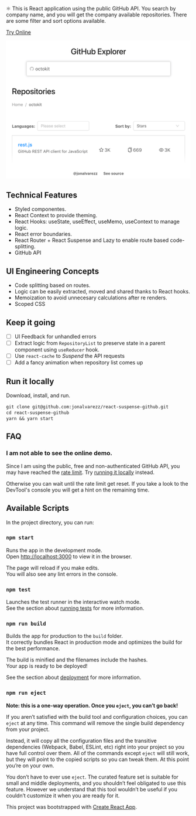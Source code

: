 ⚛️ This is React application using the public GitHub API. You search by company name, and you will get the company available repositories. There are some filter and sort options available.

[Try Online](https://react-suspense-github.now.sh/)

![alt React Suspense GitHub](./screenshot.png)

## Technical Features

- Styled componentes.
- React Context to provide theming.
- React Hooks: useState, useEffect, useMemo, useContext to manage logic.
- React error boundaries.
- React Router + React Suspense and Lazy to enable route based code-splitting.
- GitHub API

## UI Engineering Concepts

- Code splitting based on routes.
- Logic can be easily extracted, moved and shared thanks to React hooks.
- Memoization to avoid unnecesary calculations after re renders.
- Scoped CSS

## Keep it going

- [ ] UI Feedback for unhandled errors
- [ ] Extract logic from `RepositoryList` to preserve state in a parent component using `useReducer` hook.
- [ ] Use `react-cache` to _Suspend_ the API requests
- [ ] Add a fancy animation when repository list comes up

## Run it locally

Download, install, and run.

```
git clone git@github.com:jonalvarezz/react-suspense-github.git
cd react-suspense-github
yarn && yarn start
```

## FAQ

### I am not able to see the online demo.

Since I am using the public, free and non-authenticated GitHub API, you may have reached the [rate limit](https://developer.github.com/v3/#rate-limiting). Try [running it locally](#run-it-locally) instead.

Otherwise you can wait until the rate limit get reset. If you take a look to the DevTool's console you will get a hint on the remaining time.

## Available Scripts

In the project directory, you can run:

### `npm start`

Runs the app in the development mode.<br>
Open [http://localhost:3000](http://localhost:3000) to view it in the browser.

The page will reload if you make edits.<br>
You will also see any lint errors in the console.

### `npm test`

Launches the test runner in the interactive watch mode.<br>
See the section about [running tests](https://facebook.github.io/create-react-app/docs/running-tests) for more information.

### `npm run build`

Builds the app for production to the `build` folder.<br>
It correctly bundles React in production mode and optimizes the build for the best performance.

The build is minified and the filenames include the hashes.<br>
Your app is ready to be deployed!

See the section about [deployment](https://facebook.github.io/create-react-app/docs/deployment) for more information.

### `npm run eject`

**Note: this is a one-way operation. Once you `eject`, you can’t go back!**

If you aren’t satisfied with the build tool and configuration choices, you can `eject` at any time. This command will remove the single build dependency from your project.

Instead, it will copy all the configuration files and the transitive dependencies (Webpack, Babel, ESLint, etc) right into your project so you have full control over them. All of the commands except `eject` will still work, but they will point to the copied scripts so you can tweak them. At this point you’re on your own.

You don’t have to ever use `eject`. The curated feature set is suitable for small and middle deployments, and you shouldn’t feel obligated to use this feature. However we understand that this tool wouldn’t be useful if you couldn’t customize it when you are ready for it.

This project was bootstrapped with [Create React App](https://github.com/facebook/create-react-app).
